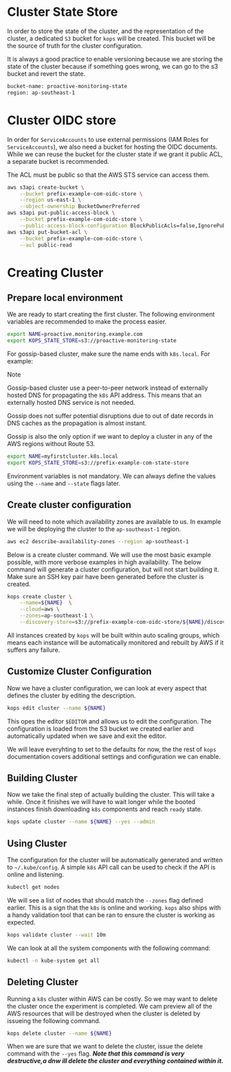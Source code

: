 # Cluster State Store

In order to store the state of the cluster, and the representation of the
cluster, a dedicated `S3` bucket for `kops` will be created. This bucket will be
the source of truth for the cluster configuration.

It is always a good practice to enable versioning because we are storing the
state of the cluster because if something goes wrong, we can go to the s3
bucket and revert the state. 

```bash
bucket-name: proactive-monitoring-state
region: ap-southeast-1
```

# Cluster OIDC store

In order for `ServiceAccounts` to use external permissions (IAM Roles for
`ServiceAccounts`), we also need a bucket for hosting the OIDC documents. While
we can reuse the bucket for the cluster state if we grant it public ACL, a
separate bucket is recommended.

The ACL must be public so that the AWS STS service can access them.

```bash
aws s3api create-bucket \
    --bucket prefix-example-com-oidc-store \
    --region us-east-1 \
    --object-ownership BucketOwnerPreferred
aws s3api put-public-access-block \
    --bucket prefix-example-com-oidc-store \
    --public-access-block-configuration BlockPublicAcls=false,IgnorePublicAcls=false,BlockPublicPolicy=false,RestrictPublicBuckets=false
aws s3api put-bucket-acl \
    --bucket prefix-example-com-oidc-store \
    --acl public-read
```

# Creating Cluster

## Prepare local environment

We are ready to start creating the first cluster. The following environment
variables are recommended to make the process easier.

```bash
export NAME=proactive.monitoring.example.com
export KOPS_STATE_STORE=s3://proactive-monitoring-state
```

For gossip-based cluster, make sure the name ends with `k8s.local`. For example:

> [!NOTE]
> Gossip-based cluster use a peer-to-peer network instead of externally hosted
> DNS for propagating the `k8s` API address. This means that an externally
> hosted DNS service is not needed.
>
> Gossip does not suffer potential disruptions due to out of date records in DNS
> caches as the propagation is almost instant.
>
> Gossip is also the only option if we want to deploy a cluster in any of the
> AWS regions without Route 53.


```bash
export NAME=myfirstcluster.k8s.local
export KOPS_STATE_STORE=s3://prefix-example-com-state-store
```

Environment variables is not mandatory. We can always define the values using
the `--name` and `--state` flags later.

## Create cluster configuration

We will need to note which availability zones are available to us. In example we
will be deploying the cluster to the `ap-southeast-1` region.

```bash
aws ec2 describe-availability-zones --region ap-southeast-1
```

Below is a create cluster command. We will use the most basic example possible,
with more verbose examples in high availability. The below command will generate
a cluster configuration, but will not start building it. Make sure an SSH key
pair have been generated before the cluster is created.

```bash
kops create cluster \
    --name=${NAME}  \
    --cloud=aws \
    --zones=ap-southeast-1 \
    --discovery-store=s3://prefix-example-com-oidc-store/${NAME}/discovery
```

All instances created by `kops` will be built within auto scaling groups, which
means each instance will be automatically monitored and rebuilt by AWS if it
suffers any failure.

## Customize Cluster Configuration

Now we have a cluster configuration, we can look at every aspect that defines
the cluster by editing the description.

```bash
kops edit cluster --name ${NAME}
```

This opes the editor `$EDITOR` and allows us to edit the configuration. The
configuration is loaded from the S3 bucket we created earlier and automatically
updated when we save and exit the editor.

We will leave everyhting to set to the defaults for now, the the rest of `kops`
documentation covers additional settings and configuration we can enable.

## Building Cluster

Now we take the final step of actually building the cluster. This will take a
while. Once it finishes we will have to wait longer while the booted instances
finish downloading `k8s` components and reach `ready` state.

```bash
kops update cluster --name ${NAME} --yes --admin
```

## Using Cluster

The configuration for the cluster will be automatically generated and written to
`~/.kube/config`. A simple `k8s` API call can be used to check if the API is
online and listening.

```bash
kubectl get nodes
```

We will see a list of nodes that should match the `--zones` flag defined
earlier. This is a sign that the `k8s` is online and working. `kops` also ships
with a handy validation tool that can be ran to ensure the cluster is working as
expected.

```bash
kops validate cluster --wait 10m
```

We can look at all the system components with the following command:

```bash
kubectl -n kube-system get all
```

## Deleting Cluster

Running a `k8s` cluster within AWS can be costly. So we may want to delete the
cluster once the experiment is completed. We cam preview all of the  AWS
resources that will be destroyed when the cluster is deleted by issueing the
following command.

```bash
kops delete cluster --name ${NAME}
```

When we are sure that we want to delete the cluster, issue the delete command
with the `--yes` flag. ***Note that this command is very destructive,a dnw ill
delete the cluster and everything contained within it.***

